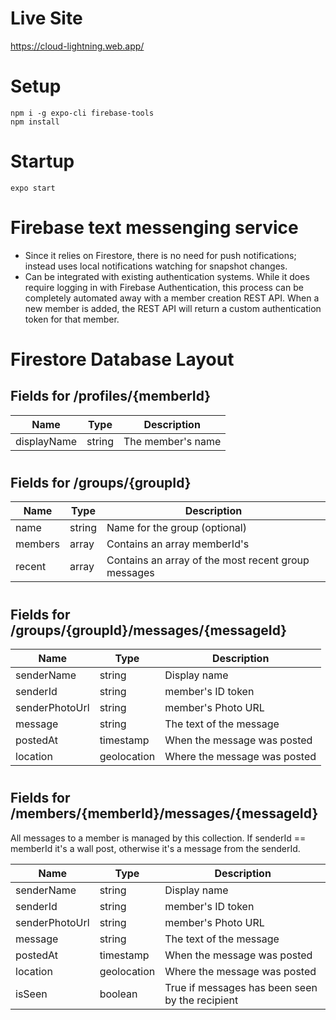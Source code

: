 <!-- Comment -->

# Live Site

https://cloud-lightning.web.app/

# Setup

```
npm i -g expo-cli firebase-tools
npm install
```

# Startup

```
expo start
```

# Firebase text messenging service

-   Since it relies on Firestore, there is no need for push notifications; instead uses local notifications watching for snapshot changes.
-   Can be integrated with existing authentication systems. While it does require logging in with Firebase Authentication, this process can be completely automated away with a member creation REST API. When a new member is added, the REST API will return a custom authentication token for that member.

# Firestore Database Layout

## Fields for /profiles/{memberId}

| Name        | Type   | Description       |
| ----------- | ------ | ----------------- |
| displayName | string | The member's name |

#

## Fields for /groups/{groupId}

| Name    | Type   | Description                                         |
| ------- | ------ | --------------------------------------------------- |
| name    | string | Name for the group (optional)                       |
| members | array  | Contains an array memberId's                        |
| recent  | array  | Contains an array of the most recent group messages |

#

## Fields for /groups/{groupId}/messages/{messageId}

| Name           | Type        | Description                  |
| -------------- | ----------- | ---------------------------- |
| senderName     | string      | Display name                 |
| senderId       | string      | member's ID token            |
| senderPhotoUrl | string      | member's Photo URL           |
| message        | string      | The text of the message      |
| postedAt       | timestamp   | When the message was posted  |
| location       | geolocation | Where the message was posted |

#

## Fields for /members/{memberId}/messages/{messageId}

All messages to a member is managed by this collection. If senderId == memberId it's a wall post, otherwise it's a message from the senderId.

| Name           | Type        | Description                                     |
| -------------- | ----------- | ----------------------------------------------- |
| senderName     | string      | Display name                                    |
| senderId       | string      | member's ID token                               |
| senderPhotoUrl | string      | member's Photo URL                              |
| message        | string      | The text of the message                         |
| postedAt       | timestamp   | When the message was posted                     |
| location       | geolocation | Where the message was posted                    |
| isSeen         | boolean     | True if messages has been seen by the recipient |
